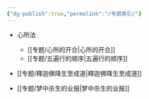 ```yaml
---
{"dg-publish":true,"permalink":"/专题索引/"}
---
```



- 心所法
	- [[专题/心所的开合\|心所的开合]]
	- [[专题/五遍行的顺序\|五遍行的顺序]]

- [[专题/釋迦佛降生至成道\|釋迦佛降生至成道]]
- [[专题/梦中杀生的业报\|梦中杀生的业报]]